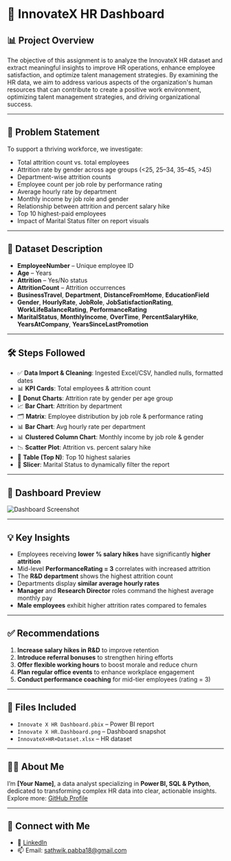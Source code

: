 # 👥 InnovateX HR Dashboard

## 📊 Project Overview

The objective of this assignment is to analyze the InnovateX HR dataset and extract meaningful insights to improve HR operations, enhance employee satisfaction, and optimize talent management strategies. By examining the HR data, we aim to address various aspects of the organization's human resources that can contribute to create a positive work environment, optimizing talent management strategies, and driving organizational success.

---

## 🧩 Problem Statement

To support a thriving workforce, we investigate:

- Total attrition count vs. total employees
- Attrition rate by gender across age groups (<25, 25–34, 35–45, >45)
- Department-wise attrition counts
- Employee count per job role by performance rating
- Average hourly rate by department
- Monthly income by job role and gender
- Relationship between attrition and percent salary hike
- Top 10 highest-paid employees
- Impact of Marital Status filter on report visuals

---

## 📁 Dataset Description

- **EmployeeNumber** – Unique employee ID  
- **Age** – Years  
- **Attrition** – Yes/No status  
- **AttritionCount** – Attrition occurrences  
- **BusinessTravel**, **Department**, **DistanceFromHome**, **EducationField**  
- **Gender**, **HourlyRate**, **JobRole**, **JobSatisfactionRating**, **WorkLifeBalanceRating**, **PerformanceRating**  
- **MaritalStatus**, **MonthlyIncome**, **OverTime**, **PercentSalaryHike**, **YearsAtCompany**, **YearsSinceLastPromotion**

---

## 🛠️ Steps Followed

- ✅ **Data Import & Cleaning**: Ingested Excel/CSV, handled nulls, formatted dates  
- 📊 **KPI Cards**: Total employees & attrition count  
- 🎯 **Donut Charts**: Attrition rate by gender per age group  
- 📈 **Bar Chart**: Attrition by department  
- 🗂️ **Matrix**: Employee distribution by job role & performance rating  
- 📊 **Bar Chart**: Avg hourly rate per department  
- 📊 **Clustered Column Chart**: Monthly income by job role & gender  
- 📉 **Scatter Plot**: Attrition vs. percent salary hike  
- 🥇 **Table (Top N)**: Top 10 highest salaries  
- 🧩 **Slicer**: Marital Status to dynamically filter the report

---

## 📸 Dashboard Preview

![Dashboard Screenshot]()

---

## 💡 Key Insights

- Employees receiving **lower % salary hikes** have significantly **higher attrition**  
- Mid-level **PerformanceRating = 3** correlates with increased attrition  
- The **R&D department** shows the highest attrition count  
- Departments display **similar average hourly rates**  
- **Manager** and **Research Director** roles command the highest average monthly pay  
- **Male employees** exhibit higher attrition rates compared to females

---

## ✅ Recommendations

1. **Increase salary hikes in R&D** to improve retention  
2. **Introduce referral bonuses** to strengthen hiring efforts  
3. **Offer flexible working hours** to boost morale and reduce churn  
4. **Plan regular office events** to enhance workplace engagement  
5. **Conduct performance coaching** for mid-tier employees (rating = 3)

---

## 📁 Files Included

- `Innovate X HR Dashboard.pbix` – Power BI report  
- `Innovate X HR.Dashboard.png` – Dashboard snapshot  
- `InnovateX+HR+Dataset.xlsx` – HR dataset

---

## 🙋‍♂️ About Me

I’m **[Your Name]**, a data analyst specializing in **Power BI, SQL & Python**, dedicated to transforming complex HR data into clear, actionable insights.  
Explore more: [GitHub Profile](https://github.com/Sathwik-pabba)

---

## 🔗 Connect with Me

- 💼 [LinkedIn](https://linkedin.com/in/sathwikpabba)  
- 📫 Email: sathwik.pabba18@gmail.com

